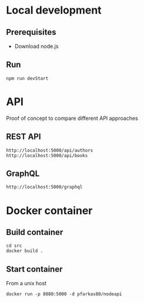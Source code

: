 # Local development
## Prerequisites
- Download node.js
## Run
```
npm run devStart
```

# API
Proof of concept to compare different API approaches
## REST API
```
http://localhost:5000/api/authors
http://localhost:5000/api/books
```
## GraphQL
```
http://localhost:5000/graphql
```


# Docker container
## Build container
```
cd src
docker build .
```
## Start container
From a unix host
```
docker run -p 8080:5000 -d pfarkas80/nodeapi
```